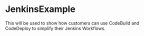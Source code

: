 # JenkinsExample

This will be used to show how customers can use CodeBuild and CodeDeploy to simplify
their Jenkins Workflows.


